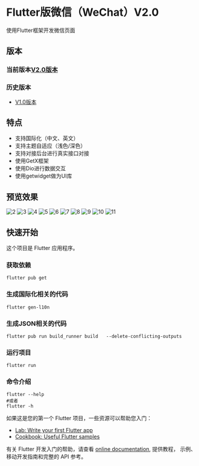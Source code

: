 # Flutter版微信（WeChat）V2.0

使用Flutter框架开发微信页面

## 版本

### 当前版本[V2.0版本](README.md)

### 历史版本
- [V1.0版本](README_V1.0.md)

## 特点
 - 支持国际化（中文、英文）
 - 支持主题自适应（浅色/深色）
 - 支持对接后台进行真实接口对接
 - 使用GetX框架
 - 使用Dio进行数据交互
 - 使用getwidget做为UI库
## 预览效果

![2](https://p1-juejin.byteimg.com/tos-cn-i-k3u1fbpfcp/00e6ef83ccfb439bab65144882395e33~tplv-k3u1fbpfcp-watermark.image)
![3](https://p3-juejin.byteimg.com/tos-cn-i-k3u1fbpfcp/6de20fa4f16b4c7c9b4ffc00cc7855e3~tplv-k3u1fbpfcp-watermark.image)
![4](https://p3-juejin.byteimg.com/tos-cn-i-k3u1fbpfcp/9927454ef858450c8879648e17e2d3cb~tplv-k3u1fbpfcp-watermark.image)
![5](https://p6-juejin.byteimg.com/tos-cn-i-k3u1fbpfcp/7e67a452d6e0434d92ac23813202f1a2~tplv-k3u1fbpfcp-watermark.image)
![6](https://p6-juejin.byteimg.com/tos-cn-i-k3u1fbpfcp/613c04c8262e403da5416e590fb27fc7~tplv-k3u1fbpfcp-watermark.image)
![7](https://p6-juejin.byteimg.com/tos-cn-i-k3u1fbpfcp/0501678dfee049cd92427e6a503a4251~tplv-k3u1fbpfcp-watermark.image?)
![8](https://p3-juejin.byteimg.com/tos-cn-i-k3u1fbpfcp/2d4613e8cc3245d896defae83627f2d6~tplv-k3u1fbpfcp-watermark.image?)
![9](https://p3-juejin.byteimg.com/tos-cn-i-k3u1fbpfcp/010422cfd96b4d9a91635118dcfd6d9e~tplv-k3u1fbpfcp-watermark.image?)
![10](https://p3-juejin.byteimg.com/tos-cn-i-k3u1fbpfcp/c9f2a82d4ac942399824e9691bb134ee~tplv-k3u1fbpfcp-watermark.image?)
![11](https://p6-juejin.byteimg.com/tos-cn-i-k3u1fbpfcp/04d3760d633448df809ac43d9fd2d8c6~tplv-k3u1fbpfcp-watermark.image?)

## 快速开始

这个项目是 Flutter 应用程序。
### 获取依赖
```shell
flutter pub get 
```

### 生成国际化相关的代码
```shell
flutter gen-l10n 
```
### 生成JSON相关的代码
```shell
flutter pub run build_runner build   --delete-conflicting-outputs
```
### 运行项目
```shell
flutter run 
```

### 命令介绍
```shell
flutter --help
#或者
flutter -h
```
如果这是您的第一个 Flutter 项目，一些资源可以帮助您入门：

- [Lab: Write your first Flutter app](https://docs.flutter.dev/get-started/codelab)
- [Cookbook: Useful Flutter samples](https://docs.flutter.dev/cookbook)

有关 Flutter 开发入门的帮助，请查看
[online documentation](https://docs.flutter.dev/), 提供教程，
示例、移动开发指南和完整的 API 参考。
